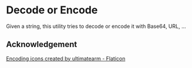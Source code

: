 # Decode or Encode

Given a string, this utility tries to decode or encode it with Base64, URL, ...

## Acknowledgement

<a href="https://www.flaticon.com/free-icons/encoding" title="encoding icons">Encoding icons created by ultimatearm - Flaticon</a>
